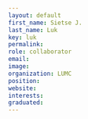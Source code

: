 ```yaml
---
layout: default
first_name: Sietse J.
last_name: Luk
key: luk
permalink: 
role: collaborator
email: 
image: 
organization: LUMC
position: 
website:
interests:
graduated: 
---
```

